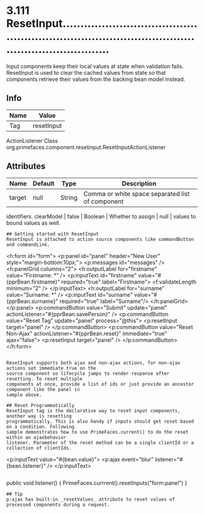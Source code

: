 # 3.111 ResetInput........................................................................................................................

Input components keep their local values at state when validation fails. ResetInput is used to clear
the cached values from state so that components retrieve their values from the backing bean model
instead.

## Info

| Name | Value |
| - | - |
| Tag | resetInput
ActionListener Class org.primefaces.component.resetinput.ResetInputActionListener

## Attributes

| Name | Default | Type | Description | 
| --- | --- | --- | --- |
target | null | String | Comma or white space separated list of component
identifiers.
clearModel | false | Boolean | Whether to assign | null | values to bound values as well.
```
## Getting started with ResetInput
ResetInput is attached to action source components like commandButton and commandLink.

```
<h:form id="form">
<p:panel id="panel" header="New User" style="margin-bottom:10px;">
<p:messages id="messages" />
<h:panelGrid columns="2">
<h:outputLabel for="firstname" value="Firstname: *" />
<p:inputText id="firstname" value="#{pprBean.firstname}"
required="true" label="Firstname">
<f:validateLength minimum="2" />
</p:inputText>
<h:outputLabel for="surname" value="Surname: *" />
<p:inputText id="surname" value="#{pprBean.surname}"
required="true" label="Surname"/>
</h:panelGrid>
</p:panel>
<p:commandButton value="Submit" update="panel"
actionListener="#{pprBean.savePerson}" />
<p:commandButton value="Reset Tag" update="panel" process="@this">
<p:resetInput target="panel" />
</p:commandButton>
<p:commandButton value="Reset Non-Ajax"
actionListener="#{pprBean.reset}" immediate="true" ajax="false">
<p:resetInput target="panel" />
</p:commandButton>
</h:form>
```

ResetInput supports both ajax and non-ajax actions, for non-ajax actions set immediate true on the
source component so lifecycle jumps to render response after resetting. To reset multiple
components at once, provide a list of ids or just provide an ancestor component like the panel in
sample above.

## Reset Programmatically
ResetInput tag is the declarative way to reset input components, another way is resetting
programmatically. This is also handy if inputs should get reset based on a condition. Following
sample demonstrates how to use PrimeFaces.current() to do the reset within an ajaxbehavior
listener. Parameter of the reset method can be a single clientId or a collection of clientIds.

```
<p:inputText value="#{bean.value}">
<p:ajax event="blur" listener="#{bean.listener}" />
</p:inputText>
```
```
public void listener() {
PrimeFaces.currrent().resetInputs("form:panel")
}
```
## Tip
p:ajax has built-in _resetValues_ attribute to reset values of processed components during a request.

